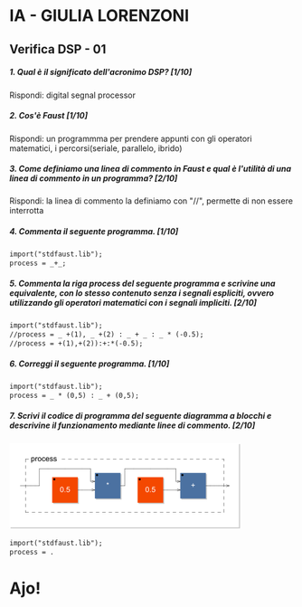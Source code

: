 # IA - GIULIA LORENZONI

## Verifica DSP - 01

##### 1. Qual è il significato dell'acronimo _DSP_? [1/10]

Rispondi: digital segnal processor 

##### 2. Cos'è _Faust_ [1/10]

Rispondi: un programmma per prendere appunti con gli operatori matematici, i percorsi(seriale, parallelo, ibrido)

##### 3. Come definiamo una linea di commento in _Faust_ e qual è l'utilità di una linea di commento in un programma? [2/10]

Rispondi: la linea di commento la definiamo con "//", permette di non essere interrotta

##### 4. Commenta il seguente programma. [1/10]

```
import("stdfaust.lib");
process = _+_;
```

##### 5. Commenta la riga _process_ del seguente programma e scrivine una equivalente, con lo stesso contenuto senza i segnali espliciti, ovvero utilizzando gli operatori matematici con i segnali impliciti. [2/10]

```
import("stdfaust.lib");
//process = _ +(1), _ +(2) : _ + _ : _ * (-0.5);
//process = +(1),+(2)):+:*(-0.5);

```
##### 6. Correggi il seguente programma. [1/10]

```
import("stdfaust.lib");
process = _ * (0,5) : _ + (0,5);
```

##### 7. Scrivi il codice di programma del seguente diagramma a blocchi e descrivine il funzionamento mediante linee di commento. [2/10]

![due operatori in serie](https://github.com/LSSN/2019-05-24-1A-VERIFICA/blob/master/process.png)

```
import("stdfaust.lib");
process = .
```


# Ajo!
